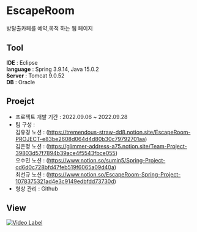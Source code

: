 # EscapeRoom
방탈출카페를 예약,목적 하는 웹 페이지

## Tool
**IDE** : Eclipse <br/>
**language** : Spring 3.9.14,  Java 15.0.2  <br/>
**Server** : Tomcat 9.0.52 <br/>
**DB** : Oracle 

## Proejct
* 프로젝트 개발 기간 : 2022.09.06  ~ 2022.09.28
* 팀 구성 : <br/>
김유경 노션 : (https://tremendous-straw-dd8.notion.site/EscapeRoom-PROJECT-e83be2608d064d4d80b30c79792701aa) <br/>
김은정 노션 : (https://glimmer-address-a75.notion.site/Team-Project-39803d57f7894b39ace4f5543fbce055) <br/>
오수민 노션 : (https://www.notion.so/sumin5/Spring-Project-cd6d0c728bfd47feb519f6065a09d40a) <br/>
최선규 노션 : (https://www.notion.so/EscapeRoom-Spring-Project-1078375321ad4e3c9149edbfdd73730d) <br/>
* 형상 관리 : Github

## View
[![Video Label](http://img.youtube.com/vi/0KrcJ7iWWaw/0.jpg)](https://www.youtube.com/watch?v=0KrcJ7iWWaw)
